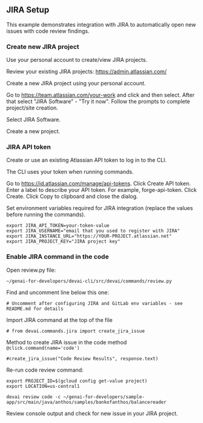## JIRA Setup

This example demonstrates integration with JIRA to automatically open new issues with code review findings.

### Create new JIRA project
Use your personal account to create/view JIRA projects.

Review your existing JIRA projects: https://admin.atlassian.com/

Create a new JIRA project using your personal account.

Go to https://team.atlassian.com/your-work and click and then select. 
After that select "JIRA Software" - "Try it now". Follow the prompts to complete project/site creation.



Select JIRA Software.



Create a new project.



### JIRA API token
Create or use an existing Atlassian API token to log in to the CLI.

The CLI uses your token when running commands.

Go to https://id.atlassian.com/manage/api-tokens.
Click Create API token.
Enter a label to describe your API token. For example, forge-api-token.
Click Create.
Click Copy to clipboard and close the dialog.

Set environment variables required for JIRA integration (replace the values before running the commands).

```
export JIRA_API_TOKEN=your-token-value
export JIRA_USERNAME="email that you used to register with JIRA"
export JIRA_INSTANCE_URL="https://YOUR-PROJECT.atlassian.net"
export JIRA_PROJECT_KEY="JIRA project key"
```

### Enable JIRA command in the code

Open review.py file:

```
~/genai-for-developers/devai-cli/src/devai/commands/review.py
```

Find and uncomment line below this one:
```
# Uncomment after configuring JIRA and GitLab env variables - see README.md for details
```

Import JIRA command at the top of the file
```
# from devai.commands.jira import create_jira_issue
```

Method to create JIRA issue in the code method `@click.command(name='code')`
```
#create_jira_issue("Code Review Results", response.text)
```

Re-run code review command:

```
export PROJECT_ID=$(gcloud config get-value project)
export LOCATION=us-central1

devai review code -c ~/genai-for-developers/sample-app/src/main/java/anthos/samples/bankofanthos/balancereader
```

Review console output and check for new issue in your JIRA project.






